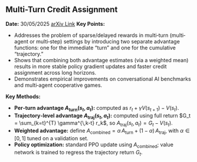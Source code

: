 ## Multi-Turn Credit Assignment  
**Date:** 30/05/2025
[arXiv Link](https://arxiv.org/abs/2505.11821)
**Key Points:**  
- Addresses the problem of sparse/delayed rewards in multi‐turn (multi‐agent or multi‐step) settings by introducing two separate 
advantage functions: one for the immediate “turn” and one for the cumulative “trajectory.”  
- Shows that combining both advantage estimates (via a weighted mean) results in more stable policy gradient updates
and faster credit assignment across long horizons.  
- Demonstrates empirical improvements on conversational AI benchmarks and multi‐agent cooperative games.  

**Key Methods:**  
- **Per‐turn advantage $A_{\text{turn}}(s_t,a_t)$:** computed as $r_t + \gamma V(s_{t+1}) - V(s_t)$.  
- **Trajectory‐level advantage $A_{\text{traj}}(s_t,a_t)$:** computed using full return $G_t = \sum_{k=t}^{T} \gamma^{\,k-t} r_k$, so $A_{\text{traj}}(s_t,a_t) = G_t - V(s_t)$.  
- **Weighted advantage:** define $A_{\text{combined}} = \alpha\,A_{\text{turn}} + (1-\alpha)\,A_{\text{traj}}$, with $\alpha\in[0,1]$ tuned on a validation set.  
- **Policy optimization:** standard PPO update using $A_{\text{combined}}$; value network is trained to regress the trajectory return $G_t$.  